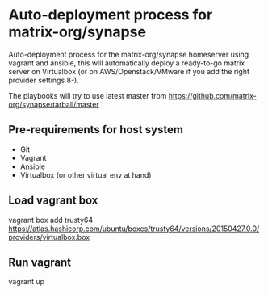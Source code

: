 # Auto-deployment process for matrix-org/synapse
Auto-deployment process for the matrix-org/synapse homeserver using vagrant and ansible, this will automatically deploy a ready-to-go matrix server on Virtualbox (or on AWS/Openstack/VMware if you add the right provider settings 8-).

The playbooks will try to use latest master from https://github.com/matrix-org/synapse/tarball/master

## Pre-requirements for host system
* Git
* Vagrant
* Ansible
* Virtualbox (or other virtual env at hand)

## Load vagrant box

  vagrant box add trusty64 https://atlas.hashicorp.com/ubuntu/boxes/trusty64/versions/20150427.0.0/providers/virtualbox.box
  
## Run vagrant

  vagrant up
  
